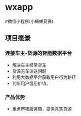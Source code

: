 # wxapp
#微信小程序(小蜥蜴竞赛)
## 项目愿景
### 连接车主-货源的智能数据平台
- 解决车主经常空车
- 货源无车派送问题
- 利用大数据平台获取用户行为路径 
- 判断用户信用价值。

### 产品优势
- 重点审核服务商，提供真实货源
